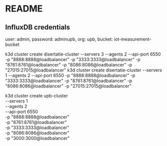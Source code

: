 # README

## InfluxDB credentials
user: admin, password: adminupb, org: upb, bucket: iot-measurement-bucket

k3d cluster create disertatie-cluster --servers 3 --agents 2 --api-port 6550 -p "8888:8888@loadbalancer" -p "3333:3333@loadbalancer" -p "8761:8761@loadbalancer" -p "8086:8086@loadbalancer" -p "27015:27015@loadbalancer"
k3d cluster create disertatie-cluster --servers 1 --agents 2 --api-port 6550 -p "8888:8888@loadbalancer" -p "3333:3333@loadbalancer" -p "8761:8761@loadbalancer" -p "8086:8086@loadbalancer" -p "27015:27015@loadbalancer" 

k3d cluster create upb-cluster \
--servers 1 \
--agents 2 \
--api-port 6550 \
-p "8888:8888@loadbalancer" \
-p "8761:8761@loadbalancer" \
-p "3333:3333@loadbalancer" \
-p "8086:8086@loadbalancer" \
-p "3000:3000@loadbalancer" 

